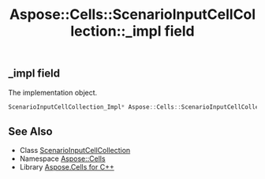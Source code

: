 ﻿---
title: Aspose::Cells::ScenarioInputCellCollection::_impl field
linktitle: _impl
second_title: Aspose.Cells for C++ API Reference
description: 'Aspose::Cells::ScenarioInputCellCollection::_impl field. The implementation object in C++.'
type: docs
weight: 900
url: /cpp/aspose.cells/scenarioinputcellcollection/_impl/
---
## _impl field


The implementation object.

```cpp
ScenarioInputCellCollection_Impl* Aspose::Cells::ScenarioInputCellCollection::_impl
```

## See Also

* Class [ScenarioInputCellCollection](../)
* Namespace [Aspose::Cells](../../)
* Library [Aspose.Cells for C++](../../../)
